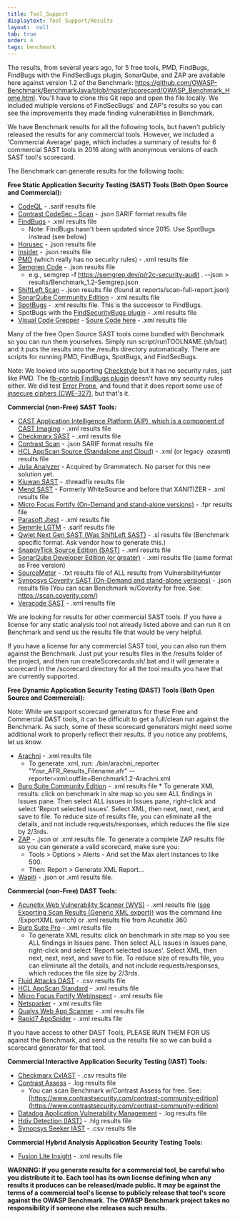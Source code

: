 ```yaml
---
title: Tool_Support
displaytext: Tool Support/Results
layout:  null
tab: true
order: 4
tags: benchmark
---
```


The results, from several years ago, for 5 free tools, PMD, FindBugs, FindBugs with the FindSecBugs plugin, SonarQube, and ZAP are available here against version 1.2 of the Benchmark: https://github.com/OWASP-Benchmark/BenchmarkJava/blob/master/scorecard/OWASP_Benchmark_Home.html. You'll have to clone this Git repo and open the file locally. We included multiple versions of FindSecBugs' and ZAP's results so you can see the improvements they made finding vulnerabilities in Benchmark.

We have Benchmark results for all the following tools, but haven't publicly released the results for any commercial tools. However, we included a 'Commercial Average' page, which includes a summary of results for 6 commercial SAST tools in 2016 along with anonymous versions of each SAST tool's scorecard.

The Benchmark can generate results for the following tools:

**Free Static Application Security Testing (SAST) Tools (Both Open Source and Commercial):**

* [CodeQL](https://codeql.github.com/) - .sarif results file
* [Contrast CodeSec - Scan](https://www.contrastsecurity.com/developer/codesec/) - .json SARIF format results file
* [FindBugs](http://findbugs.sourceforge.net/) - .xml results file
	* Note: FindBugs hasn't been updated since 2015. Use SpotBugs instead (see below)
* [Horusec](https://github.com/ZupIT/horusec) - .json results file
* [Insider](https://github.com/insidersec/insider) - .json results file
* [PMD](https://pmd.github.io/) (which really has no security rules) - .xml results file
* [Semgrep Code](https://semgrep.dev/) - .json results file
	* e.g., semgrep -f https://semgrep.dev/p/r2c-security-audit . --json > results/Benchmark_1.2-Semgrep.json
* [ShiftLeft Scan](https://github.com/ShiftLeftSecurity/sast-scan) - .json results file (found at reports/scan-full-report.json)
* [SonarQube Community Edition](https://www.sonarqube.org/downloads/) - .xml results file
* [SpotBugs](https://spotbugs.github.io/) - .xml results file. This is the successor to FindBugs.
* SpotBugs with the [FindSecurityBugs plugin](https://find-sec-bugs.github.io/) - .xml results file
* [Visual Code Grepper](https://sourceforge.net/projects/visualcodegrepp/) - [Soure Code here](https://github.com/nccgroup/VCG) - .xml results file

Many of the free Open Source SAST tools come bundled with Benchmark so you can run them yourselves. Simply run script/runTOOLNAME.(sh/bat) and it puts the results into the /results directory automatically. There are scripts for running PMD, FindBugs, SpotBugs, and FindSecBugs.

Note: We looked into supporting [Checkstyle](https://checkstyle.sourceforge.io/) but it has no security rules, just like PMD. The [fb-contrib FindBugs plugin](http://fb-contrib.sourceforge.net/) doesn't have any security rules either. We did test [Error Prone](https://errorprone.info/), and found that it does report some use of [insecure ciphers (CWE-327)](https://errorprone.info/bugpattern/InsecureCryptoUsage), but that's it.

**Commercial (non-Free) SAST Tools:**

* [CAST Application Intelligence Platform (AIP), which is a component of CAST Imaging](https://doc.castsoftware.com/display/IMAGING/CAST+Imaging) - .xml results file
* [Checkmarx SAST](https://checkmarx.com/cxsast-source-code-scanning/) - .xml results file
* [Contrast Scan](https://www.contrastsecurity.com/contrast-scan) - .json SARIF format results file
* [HCL AppScan Source (Standalone and Cloud)](https://www.hcltechsw.com/appscan/offerings/source) - .xml (or legacy .ozasmt) results file
* [Julia Analyzer](https://juliasoft.com) - Acquired by Grammatech. No parser for this new solution yet.
* [Kiuwan SAST](https://www.kiuwan.com/code-security-sast/) - .threadfix results file
* [Mend SAST](https://www.mend.io/sast/) - Formerly WhiteSource and before that XANITIZER - .xml results file
* [Micro Focus Fortify (On-Demand and stand-alone versions)](https://www.microfocus.com/en-us/cyberres/application-security/static-code-analyzer) - .fpr results file
* [Parasoft Jtest](https://www.parasoft.com/products/parasoft-jtest/) - .xml results file
* [Semmle LGTM](https://semmle.com/lgtm) - .sarif results file
* [Qwiet Next Gen SAST (Was ShiftLeft SAST)](https://qwiet.ai/sast/) - .sl results file (Benchmark specific format. Ask vendor how to generate this.)
* [SnappyTick Source Edition (SAST)](https://snappycodeaudit.com/category/static-code-analysis-tools) - .xml results file
* [SonarQube Developer Edition (or greater)](https://www.sonarsource.com/products/sonarqube/downloads/) - .xml results file (same format as Free version)
* [SourceMeter](https://www.sourcemeter.com) - .txt results file of ALL results from VulnerabilityHunter
* [Synopsys Coverity SAST (On-Demand and stand-alone versions)](https://www.synopsys.com/software-integrity/security-testing/static-analysis-sast.html) - .json results file (You can scan Benchmark w/Coverity for free. See: https://scan.coverity.com/)
* [Veracode SAST](https://www.veracode.com/products/binary-static-analysis-sast) - .xml results file

We are looking for results for other commercial SAST tools. If you have a license for any static analysis tool not already listed above and can run it on Benchmark and send us the results file that would be very helpful.

If you have a license for any commercial SAST tool, you can also run them against the Benchmark. Just put your results files in the /results folder of the project, and then run createScorecards.sh/.bat and it will generate a scorecard in the /scorecard directory for all the tool results you have that are currently supported.

**Free Dynamic Application Security Testing (DAST) Tools (Both Open Source and Commercial):**

Note: While we support scorecard generators for these Free and Commercial DAST tools, it can be difficult to get a full/clean run against the Benchmark. As such, some of these scorecard generators might need some additional work to properly reflect their results. If you notice any problems, let us know.

* [Arachni](https://www.arachni-scanner.com/) - .xml results file
	* To generate .xml, run: ./bin/arachni_reporter "Your_AFR_Results_Filename.afr" --reporter=xml:outfile=Benchmark1.2-Arachni.xml
* [Burp Suite Community Edition](https://portswigger.net/burp/communitydownload) - .xml results file
        * To generate XML results: click on benchmark in site map so you see ALL findings in Issues pane. Then select ALL issues in Issues pane, right-click and select 'Report selected issues'. Select XML, then next, next, next, and save to file. To reduce size of results file, you can eliminate all the details, and not include requests/responses, which reduces the file size by 2/3rds.
* [ZAP](https://www.zaproxy.org/) - .json or .xml results file. To generate a complete ZAP results file so you can generate a valid scorecard, make sure you:
	* Tools > Options > Alerts - And set the Max alert instances to like 500.
	* Then: Report > Generate XML Report...
* [Wapiti](https://wapiti.sourceforge.io/) - .json or .xml results file.

**Commercial (non-Free) DAST Tools:**

* [Acunetix Web Vulnerability Scanner (WVS)](https://www.acunetix.com/vulnerability-scanner/) - .xml results file ([see Exporting Scan Results (Generic XML export))](https://www.acunetix.com/resources/wvs11manual.pdf) was the command line /ExportXML switch) or .xml results file from Acunetix 360
* [Burp Suite Pro](https://portswigger.net/burp/pro) - .xml results file
	* To generate XML results: click on benchmark in site map so you see ALL findings in Issues pane. Then select ALL issues in Issues pane, right-click and select 'Report selected issues'. Select XML, then next, next, next, and save to file. To reduce size of results file, you can eliminate all the details, and not include requests/responses, which reduces the file size by 2/3rds.
* [Fluid Attacks DAST](https://fluidattacks.com) - .csv results file
* [HCL AppScan Standard](https://www.hcltechsw.com/appscan/offerings/standard) - .xml results file
* [Micro Focus Fortify WebInspect](https://www.microfocus.com/en-us/products/webinspect-dynamic-analysis-dast/overview) - .xml results file
* [Netsparker](https://www.netsparker.com/web-vulnerability-scanner/) - .xml results file
* [Qualys Web App Scanner](https://www.qualys.com/apps/web-app-scanning/) - .xml results file
* [Rapid7 AppSpider](https://www.rapid7.com/products/appspider/) - .xml results file

If you have access to other DAST Tools, PLEASE RUN THEM FOR US against the Benchmark, and send us the results file so we can build a scorecard generator for that tool.

**Commercial Interactive Application Security Testing (IAST) Tools:**

* [Checkmarx CxIAST](https://www.checkmarx.com/products/interactive-application-security-testing) - .csv results file
* [Contrast Assess](https://www.contrastsecurity.com/contrast-assess) - .log results file
	* You can scan Benchmark w/Contrast Assess for free. See: [https://www.contrastsecurity.com/contrast-community-edition](https://www.contrastsecurity.com/contrast-community-edition)
* [Datadog Application Vulnerability Management](https://www.datadoghq.com/product/application-vulnerability-management/) - .log results file
* [Hdiv Detection (IAST)](https://hdivsecurity.com/interactive-application-security-testing-iast) - .hlg results file
* [Synopsys Seeker IAST](https://www.synopsys.com/software-integrity/security-testing/interactive-application-security-testing.html) - .csv results file

**Commercial Hybrid Analysis Application Security Testing Tools:**

* [Fusion Lite Insight](https://www.iappsecure.com/products.html) - .xml results file

**WARNING: If you generate results for a commercial tool, be careful who you distribute it to. Each tool has its own license defining when any results it produces can be released/made public. It may be against the terms of a commercial tool's license to publicly release that tool's score against the OWASP Benchmark. The OWASP Benchmark project takes no responsibility if someone else releases such results.**
